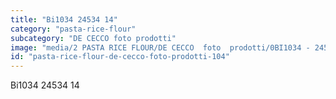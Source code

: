 ```yaml
---
title: "Bi1034 24534 14"
category: "pasta-rice-flour"
subcategory: "DE CECCO foto prodotti"
image: "media/2 PASTA RICE FLOUR/DE CECCO  foto  prodotti/0BI1034 - 24534-14.jpg"
id: "pasta-rice-flour-de-cecco-foto-prodotti-104"
---
```


Bi1034 24534 14
